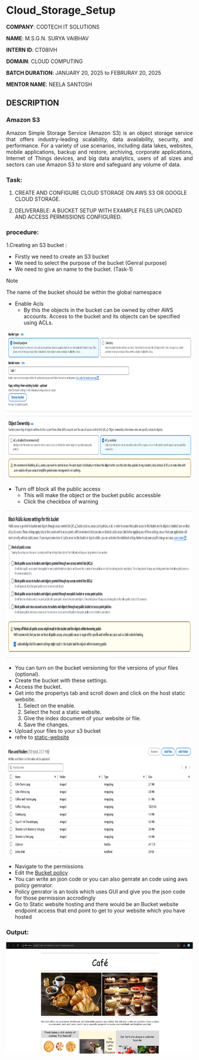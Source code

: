 # Cloud_Storage_Setup

**COMPANY**: CODTECH IT SOLUTIONS 

**NAME**: M.S.G.N. SURYA VAIBHAV

**INTERN ID**: CT08IVH

**DOMAIN**: CLOUD COMPUTING

**BATCH DURATION**: JANUARY 20, 2025 to FEBRURAY 20, 2025

**MENTOR NAME**: NEELA SANTOSH

## DESCRIPTION
### Amazon S3
<p align="justify">
Amazon Simple Storage Service (Amazon S3) is an object storage service that offers industry-leading scalability, data availability, security, and performance. For a variety of use scenarios, including data lakes, websites, mobile applications, backup and restore, archiving, corporate applications, Internet of Things devices, and big data analytics, users of all sizes and sectors can use Amazon S3 to store and safeguard any volume of data.
</p>

### Task:
1. CREATE AND CONFIGURE CLOUD
STORAGE ON AWS S3 OR GOOGLE
CLOUD STORAGE.

2. DELIVERABLE: A BUCKET SETUP WITH
EXAMPLE FILES UPLOADED AND
ACCESS PERMISSIONS CONFIGURED.

### procedure:
1.Creating an S3 bucket :
  - Firstly we need to create an S3 bucket
  - We need to select the purpose of the bucket (Genral purpose)
  - We need to give an name to the bucket. (Task-1)
  >[!NOTE]
  >The name of the bucket should be within the global namespace
  - Enable Acls
      - By this the objects in the bucket can be owned by other AWS accounts. Access to the bucket and its objects can be specified using ACLs.
    
  <img src="bucketname.png" height="400" wdith="600" >
  
  - Turn off block all the public access
      - This will make the object or the bucket public accessble
      - Click the checkbox of warning

  <img src="block_access.png" height="400" wdith="600" >

  - You can turn on the bucket versioning for the versions of your files (optional). 
  - Create the bucket with these settings.
  - Access the bucket.
  - Get into the propertys tab and scroll down and click on the host static website.    
    1. Select on the enable.
    2. Select the host a static website.
    3. Give the index document of your website or file.
    4. Save the changes.
  - Upload your files to your s3 bucket
  - refre to [static-website](project-2.zip)
  
<img src="Files_upload.png" height="300" wdith="600" >

  - Navigate to the permissions
  - Edit the [Bucket policy](permission.JSON)
  - You can write an json code or you can also genrate an code using aws policy genrator.
  - Policy genrator is an tools which uses GUI and give you the json code for those permission accrodingly
  - Go to Static website hosting and there would be an Bucket website endpoint access that end point to get to your website which you have hosted
### Output:

<img src="Final.png" height="300" wdith="600" >

